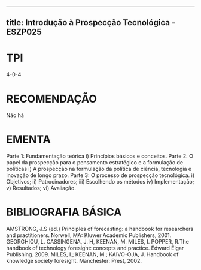 
---
title: Introdução à Prospecção Tecnológica - ESZP025 
---

# TPI

4-0-4

# RECOMENDAÇÃO

Não há

# EMENTA

Parte 1: Fundamentação teórica i) Princípios básicos e conceitos. Parte 2: O papel da prospecção para o pensamento estratégico e a formulação de políticas i) A prospecção na formulação da política de ciência, tecnologia e inovação de longo prazo. Parte 3: O processo de prospecção tecnológica. i) Objetivos; ii) Patrocinadores; iii) Escolhendo os métodos iv) Implementação; v) Resultados; vi) Avaliação.

# BIBLIOGRAFIA BÁSICA

AMSTRONG, J.S (ed.) Principles of forecasting: a handbook for researchers and practitioners. Norwell, MA: Kluwer Academic Publishers, 2001.
GEORGHIOU, L. CASSINGENA, J. H, KEENAN, M. MILES, I. POPPER, R.The handbook of technology foresight: concepts and practice. Edward Elgar Publishing. 2009.
MILES, I.; KEENAN, M.; KAIVO-OJA, J. Handbook of knowledge society foresight. Manchester: Prest, 2002.
        